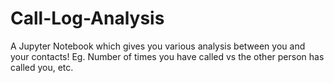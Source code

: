 # Call-Log-Analysis
A Jupyter Notebook which gives you various analysis between you and your contacts! Eg. Number of times you have called vs the other person has called you, etc.
